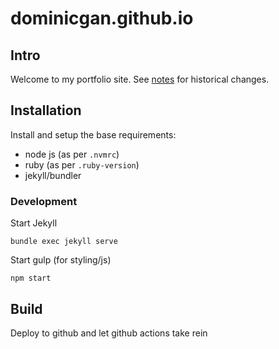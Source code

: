 # dominicgan.github.io

## Intro

Welcome to my portfolio site. See [notes](./notes.md) for historical changes.

## Installation

Install and setup the base requirements:

- node js (as per `.nvmrc`)
- ruby (as per `.ruby-version`)
- jekyll/bundler

### Development

Start Jekyll

```
bundle exec jekyll serve
```

Start gulp (for styling/js)

```
npm start
```

## Build

Deploy to github and let github actions take rein
